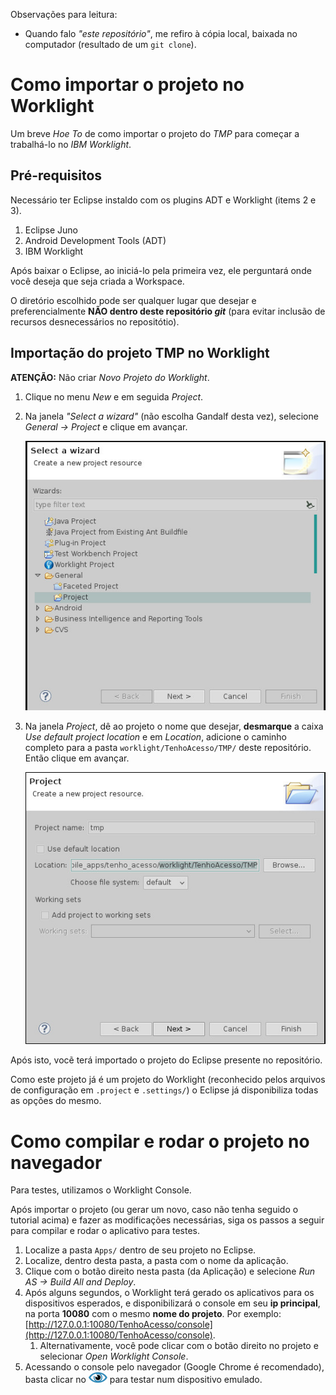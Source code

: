 Observações para leitura:
* Quando falo _"este repositório"_, me refiro à cópia local, baixada no computador (resultado de um `git clone`).

# Como importar o projeto no Worklight

Um breve _Hoe To_ de como importar o projeto do _TMP_ para começar a trabalhá-lo no _IBM Worklight_.

## Pré-requisitos

Necessário ter Eclipse instaldo com os plugins ADT e Worklight (items 2 e 3).

1. Eclipse Juno
2. Android Development Tools (ADT)
3. IBM Worklight

Após baixar o Eclipse, ao iniciá-lo pela primeira vez, ele perguntará onde você deseja que seja criada a Workspace.

O diretório escolhido pode ser qualquer lugar que desejar e preferencialmente **NÃO dentro deste repositório _git_** (para evitar inclusão de recursos desnecessários no repositótio).

## Importação do projeto TMP no Worklight

**ATENÇÃO:** Não criar _Novo Projeto do Worklight_.

1. Clique no menu _New_ e em seguida _Project_.
2. Na janela _"Select a wizard"_ (não escolha Gandalf desta vez), selecione _General -> Project_ e clique em avançar.

    ![select-a-wizard](readme-img/20131028203255645397406.jpg)

3. Na janela _Project_, dê ao projeto o nome que desejar, **desmarque** a caixa _Use default project location_ e em _Location_, adicione o caminho completo para a pasta `worklight/TenhoAcesso/TMP/` deste repositório. Então clique em avançar.

    ![project](readme-img/20131028203336425486209.jpg)

Após isto, vocẽ terá importado o projeto do Eclipse presente no repositório.

Como este projeto já é um projeto do Worklight (reconhecido pelos arquivos de configuração em `.project` e `.settings/`) o Eclipse já disponibiliza todas as opções do mesmo.

# Como compilar e rodar o projeto no navegador

Para testes, utilizamos o Worklight Console.

Após importar o projeto (ou gerar um novo, caso não tenha seguido o tutorial acima) e fazer as modificações necessárias, siga os passos a seguir para compilar e rodar o aplicativo para testes.

1. Localize a pasta `Apps/` dentro de seu projeto no Eclipse.
2. Localize, dentro desta pasta, a pasta com o nome da aplicação.
3. Clique com o botão direito nesta pasta (da Aplicação) e selecione _Run AS -> Build All and Deploy_.
4. Após alguns segundos, o Worklight terá gerado os aplicativos para os dispositivos esperados, e disponibilizará o console em seu **ip principal**, na porta **10080** com o mesmo **nome do projeto**. Por exemplo: [http://127.0.0.1:10080/TenhoAcesso/console](http://127.0.0.1:10080/TenhoAcesso/console).
    1. Alternativamente, você pode clicar com o botão direito no projeto e selecionar _Open Worklight Console_.
5. Acessando o console pelo navegador (Google Chrome é recomendado), basta clicar no ![eye](readme-img/eye-icon.gif) para testar num dispositivo emulado.
